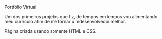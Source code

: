 Portfólio Virtual


Um dos primeiros projetos que fiz, 
de tempos em tempos vou alimentando meu currículo afim de me tornar u mdesenvolvedor melhor.


Página criada usando somente HTML e CSS.

